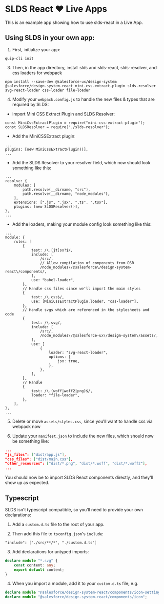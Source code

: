 # SLDS React ❤️ Live Apps

This is an example app showing how to use slds-react in a Live App.

## Using SLDS in your own app:

1. First, initialize your app:

`quip-cli init`

3. Then, in the app directory, install slds and slds-react, slds-resolver, and css loaders for webpack

`npm install --save-dev @salesforce-ux/design-system @salesforce/design-system-react mini-css-extract-plugin slds-resolver svg-react-loader css-loader file-loader`

4. Modify your `webpack.config.js` to handle the new files & types that are required by SLDS:

-   import Mini CSS Extract Plugin and SLDS Resolver:

```
const MiniCssExtractPlugin = require("mini-css-extract-plugin");
const SLDSResolver = require("./slds-resolver");
```

-   Add the MiniCSSExtract plugin:

```
...
plugins: [new MiniCssExtractPlugin()],
...
```

-   Add the SLDS Resolver to your resolver field, which now should look something like this:

```
...
resolve: {
    modules: [
        path.resolve(__dirname, "src"),
        path.resolve(__dirname, "node_modules"),
    ],
    extensions: [".js", ".jsx", ".ts", ".tsx"],
    plugins: [new SLDSResolver()],
},
...
```

-   Add the loaders, making your module config look something like this:

```
...
module: {
    rules: [
        {
            test: /\.[jt]sx?$/,
            include: [
                /src/,
                // Allow compilation of components from DSR
                /node_modules\/@salesforce\/design-system-react\/components/,
            ],
            use: "babel-loader",
        },
        // Handle css files since we'll import the main styles
        {
            test: /\.css$/,
            use: [MiniCssExtractPlugin.loader, "css-loader"],
        },
        // Handle svgs which are referenced in the stylesheets and code
        {
            test: /\.svg/,
            include: [
                /src/,
                /node_modules\/@salesforce-ux\/design-system\/assets/,
            ],
            use: [
                {
                    loader: "svg-react-loader",
                    options: {
                        jsx: true,
                    },
                },
            ],
        },
        // Handle
        {
            test: /\.(woff|woff2|png)$/,
            loader: "file-loader",
        },
    ],
},
...
```

5. Delete or move `assets/styles.css`, since you'll want to handle css via webpack now

6. Update your `manifest.json` to include the new files, which should now be something like:

```json
...
"js_files": ["dist/app.js"],
"css_files": ["dist/main.css"],
"other_resources": ["dist/*.png", "dist/*.woff", "dist/*.woff2"],
...
```

You should now be to import SLDS React components directly, and they'll show up as expected.

## Typescript

SLDS isn't typescript compatible, so you'll need to provide your own declarations:

1. Add a `custom.d.ts` file to the root of your app.

2. Then add this file to `tsconfig.json`'s `include`:

`"include": ["./src/**/*", "./custom.d.ts"]`

3. Add declarations for untyped imports:

```typescript
declare module "*.svg" {
    const content: any;
    export default content;
}
```

4. When you import a module, add it to your `custom.d.ts` file, e.g.

```typescript
declare module "@salesforce/design-system-react/components/icon-settings";
declare module "@salesforce/design-system-react/components/icon";
```
